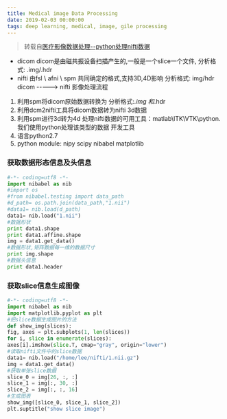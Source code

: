 ```yaml
---
title: Medical image Data Processing
date: 2019-02-03 00:00:00
tags: deep learning, medical, image, gile processing
---
```

> 转载自[医疗影像数据处理--python处理nifti数据](https://zhuanlan.zhihu.com/p/23738974)
* dicom
dicom是由磁共振设备扫描产生的,一般是一个slice一个文件,
分析格式: .img/.hdr
* nifti
由fsl \ afni \ spm 共同确定的格式,支持3D,4D影响
分析格式: img/hdr
dicom -----> nifti 影像处理流程
1. 利用spm将dicom原始数据转换为 分析格式:*.img 和*.hdr
2. 利用dcm2nifti工具将dicom数据转为nifti 3d数据
3. 利用spm进行3d转为4d
处理nifti数据的可用工具：matlab\ITK\VTK\python.
我们使用python处理该类型的数据
开发工具
1. 语言python2.7
2. python module: nipy scipy nibabel matplotlib
### 获取数据形态信息及头信息
``` py
#-*- coding=utf8 -*-
import nibabel as nib
#import os
#from nibabel.testing import data_path
#d_path= os.path.join(data_path,"1.nii")
#data1= nib.load(d_path)
data1= nib.load("1.nii")
#数据形状
print data1.shape
print data1.affine.shape
img = data1.get_data()
#数据形状,矩阵数据每一维的数据尺寸
print img.shape
#数据头信息
print data1.header
```
### 获取slice信息生成图像
``` py
#-*- coding=utf8 -*-
import nibabel as nib
import matplotlib.pyplot as plt
#把slice数据生成图片的方法
def show_img(slices):
fig, axes = plt.subplots(1, len(slices))
for i, slice in enumerate(slices):
axes[i].imshow(slice.T, cmap="gray", origin="lower")
#读取nifti文件中的slice数据
data1= nib.load("/home/lee/nifti/1.nii.gz")
img = data1.get_data()
#获取单张slice数据
slice_0 = img[26, :, :]
slice_1 = img[:, 30, :]
slice_2 = img[:, :, 16]
#生成图表
show_img([slice_0, slice_1, slice_2])
plt.suptitle("show slice image")
```